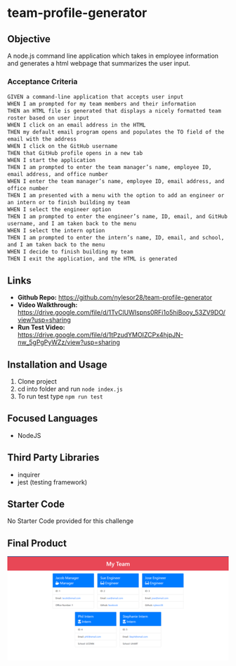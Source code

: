 # team-profile-generator

## Objective
A node.js command line application which takes in employee information and generates a html webpage that summarizes the user input.


### Acceptance Criteria

```
GIVEN a command-line application that accepts user input
WHEN I am prompted for my team members and their information
THEN an HTML file is generated that displays a nicely formatted team roster based on user input
WHEN I click on an email address in the HTML
THEN my default email program opens and populates the TO field of the email with the address
WHEN I click on the GitHub username
THEN that GitHub profile opens in a new tab
WHEN I start the application
THEN I am prompted to enter the team manager’s name, employee ID, email address, and office number
WHEN I enter the team manager’s name, employee ID, email address, and office number
THEN I am presented with a menu with the option to add an engineer or an intern or to finish building my team
WHEN I select the engineer option
THEN I am prompted to enter the engineer’s name, ID, email, and GitHub username, and I am taken back to the menu
WHEN I select the intern option
THEN I am prompted to enter the intern’s name, ID, email, and school, and I am taken back to the menu
WHEN I decide to finish building my team
THEN I exit the application, and the HTML is generated
```



## Links
* **Github Repo:** <https://github.com/nylesor28/team-profile-generator>
* **Video Walkthrough:** <https://drive.google.com/file/d/1TvClUWIspns0RFi1o5hiBooy_53ZV9DO/view?usp=sharing>
* **Run Test Video:** <https://drive.google.com/file/d/1tPzudYMOIZCPx4hjpJN-nw_5gPgPyWZz/view?usp=sharing>

## Installation and Usage
1. Clone project
2. cd into folder and run `node index.js`
3. To run test type `npm run test`

## Focused Languages
* NodeJS

## Third Party Libraries
* inquirer
* jest (testing framework)


## Starter Code
No Starter Code provided for this challenge

 ## Final Product
![Screen Print of Weather Dashoard](/assets/images/team-profile-generator.png)